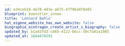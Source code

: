 ```yaml
---
id: e34ceb18-4e78-4d1e-ab75-47f96a8f8e05
blueprint: kuenstler_innen
title: 'Lennard Bahlo'
hat_eigene_website_has_own_website: false
biographie_eintragen_create_artist_s_biography: false
updated_by: b1a43fd3-c865-4122-b6cc-50cfa81a1985
updated_at: 1664470291
---
```

